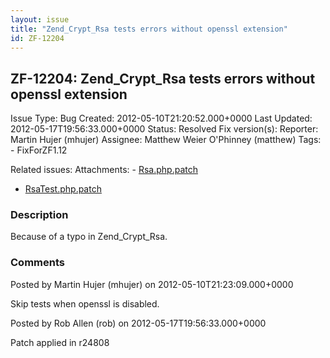 ```yaml
---
layout: issue
title: "Zend_Crypt_Rsa tests errors without openssl extension"
id: ZF-12204
---
```


ZF-12204: Zend\_Crypt\_Rsa tests errors without openssl extension
-----------------------------------------------------------------

 Issue Type: Bug Created: 2012-05-10T21:20:52.000+0000 Last Updated: 2012-05-17T19:56:33.000+0000 Status: Resolved Fix version(s): 
 Reporter:  Martin Hujer (mhujer)  Assignee:  Matthew Weier O'Phinney (matthew)  Tags: - FixForZF1.12
 
 Related issues: 
 Attachments: - [Rsa.php.patch](/issues/secure/attachment/15083/Rsa.php.patch)
- [RsaTest.php.patch](/issues/secure/attachment/15084/RsaTest.php.patch)
 
### Description

Because of a typo in Zend\_Crypt\_Rsa.

 

 

### Comments

Posted by Martin Hujer (mhujer) on 2012-05-10T21:23:09.000+0000

Skip tests when openssl is disabled.

 

 

Posted by Rob Allen (rob) on 2012-05-17T19:56:33.000+0000

Patch applied in r24808

 

 